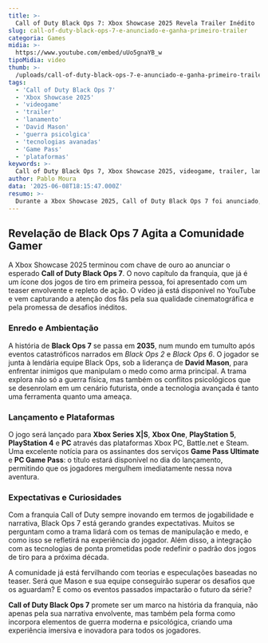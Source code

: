 ```yaml
---
title: >-
  Call of Duty Black Ops 7: Xbox Showcase 2025 Revela Trailer Inédito
slug: call-of-duty-black-ops-7-e-anunciado-e-ganha-primeiro-trailer
categoria: Games
midia: >-
  https://www.youtube.com/embed/uUo5gnaYB_w
tipoMidia: video
thumb: >-
  /uploads/call-of-duty-black-ops-7-e-anunciado-e-ganha-primeiro-trailer-preview.jpg
tags:
  - 'Call of Duty Black Ops 7'
  - 'Xbox Showcase 2025'
  - 'videogame'
  - 'trailer'
  - 'lanamento'
  - 'David Mason'
  - 'guerra psicolgica'
  - 'tecnologias avanadas'
  - 'Game Pass'
  - 'plataformas'
keywords: >-
  Call of Duty Black Ops 7, Xbox Showcase 2025, videogame, trailer, lançamento, David Mason, guerra psicológica, tecnologias avançadas, Game Pass, plataformas
author: Pablo Moura
data: '2025-06-08T18:15:47.000Z'
resumo: >-
  Durante a Xbox Showcase 2025, Call of Duty Black Ops 7 foi anunciado, trazendo um teaser que já está gerando grande expectativa entre os fãs. A nova trama promete aprofundar a guerra psicológica em um futuro próximo.
---
```


## Revelação de Black Ops 7 Agita a Comunidade Gamer

A Xbox Showcase 2025 terminou com chave de ouro ao anunciar o esperado **Call of Duty Black Ops 7**. O novo capítulo da franquia, que já é um ícone dos jogos de tiro em primeira pessoa, foi apresentado com um teaser envolvente e repleto de ação. O vídeo já está disponível no YouTube e vem capturando a atenção dos fãs pela sua qualidade cinematográfica e pela promessa de desafios inéditos.

### Enredo e Ambientação

A história de **Black Ops 7** se passa em **2035**, num mundo em tumulto após eventos catastróficos narrados em _Black Ops 2_ e _Black Ops 6_. O jogador se junta à lendária equipe Black Ops, sob a liderança de **David Mason**, para enfrentar inimigos que manipulam o medo como arma principal. A trama explora não só a guerra física, mas também os conflitos psicológicos que se desenrolam em um cenário futurista, onde a tecnologia avançada é tanto uma ferramenta quanto uma ameaça.

### Lançamento e Plataformas

O jogo será lançado para **Xbox Series X|S**, **Xbox One**, **PlayStation 5**, **PlayStation 4** e **PC** através das plataformas Xbox PC, Battle.net e Steam. Uma excelente notícia para os assinantes dos serviços **Game Pass Ultimate** e **PC Game Pass**: o título estará disponível no dia do lançamento, permitindo que os jogadores mergulhem imediatamente nessa nova aventura.

### Expectativas e Curiosidades

Com a franquia Call of Duty sempre inovando em termos de jogabilidade e narrativa, Black Ops 7 está gerando grandes expectativas. Muitos se perguntam como a trama lidará com os temas de manipulação e medo, e como isso se refletirá na experiência do jogador. Além disso, a integração com as tecnologias de ponta prometidas pode redefinir o padrão dos jogos de tiro para a próxima década.

A comunidade já está fervilhando com teorias e especulações baseadas no teaser. Será que Mason e sua equipe conseguirão superar os desafios que os aguardam? E como os eventos passados impactarão o futuro da série?

**Call of Duty Black Ops 7** promete ser um marco na história da franquia, não apenas pela sua narrativa envolvente, mas também pela forma como incorpora elementos de guerra moderna e psicológica, criando uma experiência imersiva e inovadora para todos os jogadores.